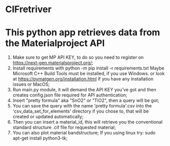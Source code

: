 # CIFretriver
This python app retrieves data from the Materialproject API 
===========================================================
1. Make sure to get MP API KEY, 
   to do so you need to register on https://next-gen.materialsproject.org/;
2. Install requirements with python -m pip install -r  requirements.txt
   Maybe Microsoft C++ Build Tools must be installed, if you use Windows.
   or look at https://pymatgen.org/installation.html if you have any installation issues or MacOS;
3. Run main.py module, it will demand the API KEY you've got and then creates config.json file
   required for API authentication;
4. Insert "pretty formula" aka "SnO2" or "TiO2", then a query will be got;
5. You can save the query with the name 'pretty formula'.csv into the 'csv_data_set_for_elements' directory if you chose to,
   that will be created or updated automatically;
6. Then you can insert a material_id, this will retrieve you the conventional standard structure .cif file for requested material;
7. You can also plot material bandstructure; 
   If you using linux try: sudo apt-get install python3-tk;

